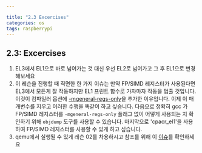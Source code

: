 ```yaml
---

title: "2.3 Excercises"
categories: os
tags: raspberrypi
---
```

## 2.3: Excercises

1. EL3에서 EL1으로 바로 넘어가는 것 대신 우선 EL2로 넘어가고 그 후 EL1으로 변경해보세요
2. 이 레슨을 진행할 때 직면한 한 가지 이슈는 만약 FP/SIMD 레지스터가 사용된다면 EL3에서 모든게 잘 작동하지만 EL1 프린트 함수로 가자마자 작동을 멈출 것입니다. 이것이 컴파일러 옵션에 [-mgeneral-regs-only](https://github.com/s-matyukevich/raspberry-pi-os/blob/master/src/lesson02/Makefile#L3)을 추가한 이유입니다. 이제 이 매개변수를 지우고 이러한 수행을 똑같이 하고 싶습니다. 다음으로 정확히 gcc 가 FP/SIMD 레지스터를 `-mgeneral-regs-only` 플래그 없이 어떻게 사용되는 지 확인하기 위해  `objdump` 도구를 사용할 수 있습니다. 마지막으로 'cpacr_el1'을 사용하여 FP/SIMD 레지스터를 사용할 수 있게 하고 싶습니다.
3. qemu에서 실행될 수 있게 레슨 02를 차용하시고 참조를 위해 이 [이슈](https://github.com/s-matyukevich/raspberry-pi-os/issues/8)를 확인하세요

